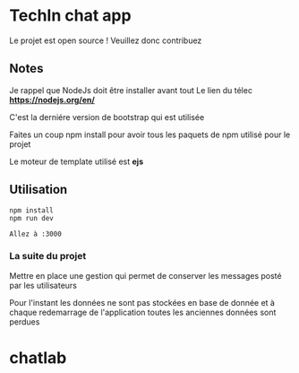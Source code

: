 # TechIn chat app
Le projet est open source !
Veuillez donc contribuez 


## Notes
Je rappel que NodeJs doit être installer avant tout 
 Le lien du télec __https://nodejs.org/en/__

 C'est la derniére version de bootstrap qui est utilisée 

Faites un coup npm install pour avoir tous les paquets de npm utilisé pour le projet 

Le moteur de template utilisé est __ejs__

## Utilisation
```
npm install
npm run dev

Allez à :3000
```

### La suite du projet 

Mettre en place une gestion qui permet de conserver les messages posté par les utilisateurs 

Pour l'instant les données ne sont pas stockées en base de donnée et à chaque redemarrage de l'application toutes les anciennes données sont perdues 


<!-- T
		  E
		  C
		  H
		  I
		  N
	
	-->
# chatlab
